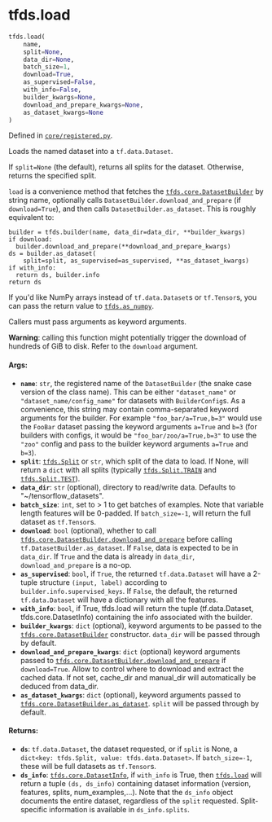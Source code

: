 <div itemscope itemtype="http://developers.google.com/ReferenceObject">
<meta itemprop="name" content="tfds.load" />
<meta itemprop="path" content="Stable" />
</div>

# tfds.load

``` python
tfds.load(
    name,
    split=None,
    data_dir=None,
    batch_size=1,
    download=True,
    as_supervised=False,
    with_info=False,
    builder_kwargs=None,
    download_and_prepare_kwargs=None,
    as_dataset_kwargs=None
)
```



Defined in [`core/registered.py`](https://github.com/tensorflow/datasets/tree/master/tensorflow_datasets/core/registered.py).

Loads the named dataset into a `tf.data.Dataset`.

If `split=None` (the default), returns all splits for the dataset. Otherwise,
returns the specified split.

`load` is a convenience method that fetches the <a href="../tfds/core/DatasetBuilder.md"><code>tfds.core.DatasetBuilder</code></a> by
string name, optionally calls `DatasetBuilder.download_and_prepare`
(if `download=True`), and then calls `DatasetBuilder.as_dataset`.
This is roughly equivalent to:

```
builder = tfds.builder(name, data_dir=data_dir, **builder_kwargs)
if download:
  builder.download_and_prepare(**download_and_prepare_kwargs)
ds = builder.as_dataset(
    split=split, as_supervised=as_supervised, **as_dataset_kwargs)
if with_info:
  return ds, builder.info
return ds
```

If you'd like NumPy arrays instead of `tf.data.Dataset`s or `tf.Tensor`s,
you can pass the return value to <a href="../tfds/as_numpy.md"><code>tfds.as_numpy</code></a>.

Callers must pass arguments as keyword arguments.

**Warning**: calling this function might potentially trigger the download
of hundreds of GiB to disk. Refer to the `download` argument.

#### Args:

* <b>`name`</b>: `str`, the registered name of the `DatasetBuilder` (the snake case
    version of the class name). This can be either `"dataset_name"` or
    `"dataset_name/config_name"` for datasets with `BuilderConfig`s.
    As a convenience, this string may contain comma-separated keyword
    arguments for the builder. For example `"foo_bar/a=True,b=3"` would use
    the `FooBar` dataset passing the keyword arguments `a=True` and `b=3`
    (for builders with configs, it would be `"foo_bar/zoo/a=True,b=3"` to
    use the `"zoo"` config and pass to the builder keyword arguments `a=True`
    and `b=3`).
* <b>`split`</b>: <a href="../tfds/Split.md"><code>tfds.Split</code></a> or `str`, which split of the data to load. If None,
    will return a `dict` with all splits (typically <a href="../tfds/Split.md#TRAIN"><code>tfds.Split.TRAIN</code></a> and
    <a href="../tfds/Split.md#TEST"><code>tfds.Split.TEST</code></a>).
* <b>`data_dir`</b>: `str` (optional), directory to read/write data.
    Defaults to "~/tensorflow_datasets".
* <b>`batch_size`</b>: `int`, set to > 1 to get batches of examples. Note that
    variable length features will be 0-padded. If
    `batch_size=-1`, will return the full dataset as `tf.Tensor`s.
* <b>`download`</b>: `bool` (optional), whether to call
    <a href="../tfds/core/DatasetBuilder.md#download_and_prepare"><code>tfds.core.DatasetBuilder.download_and_prepare</code></a>
    before calling `tf.DatasetBuilder.as_dataset`. If `False`, data is
    expected to be in `data_dir`. If `True` and the data is already in
    `data_dir`, `download_and_prepare` is a no-op.
* <b>`as_supervised`</b>: `bool`, if `True`, the returned `tf.data.Dataset`
    will have a 2-tuple structure `(input, label)` according to
    `builder.info.supervised_keys`. If `False`, the default,
    the returned `tf.data.Dataset` will have a dictionary with all the
    features.
* <b>`with_info`</b>: `bool`, if True, tfds.load will return the tuple
    (tf.data.Dataset, tfds.core.DatasetInfo) containing the info associated
    with the builder.
* <b>`builder_kwargs`</b>: `dict` (optional), keyword arguments to be passed to the
    <a href="../tfds/core/DatasetBuilder.md"><code>tfds.core.DatasetBuilder</code></a> constructor. `data_dir` will be passed
    through by default.
* <b>`download_and_prepare_kwargs`</b>: `dict` (optional) keyword arguments passed to
    <a href="../tfds/core/DatasetBuilder.md#download_and_prepare"><code>tfds.core.DatasetBuilder.download_and_prepare</code></a> if `download=True`. Allow
    to control where to download and extract the cached data. If not set,
    cache_dir and manual_dir will automatically be deduced from data_dir.
* <b>`as_dataset_kwargs`</b>: `dict` (optional), keyword arguments passed to
    <a href="../tfds/core/DatasetBuilder.md#as_dataset"><code>tfds.core.DatasetBuilder.as_dataset</code></a>. `split` will be passed through by
    default.


#### Returns:

* <b>`ds`</b>: `tf.data.Dataset`, the dataset requested, or if `split` is None, a
    `dict<key: tfds.Split, value: tfds.data.Dataset>`. If `batch_size=-1`,
    these will be full datasets as `tf.Tensor`s.
* <b>`ds_info`</b>: <a href="../tfds/core/DatasetInfo.md"><code>tfds.core.DatasetInfo</code></a>, if `with_info` is True, then <a href="../tfds/load.md"><code>tfds.load</code></a>
    will return a tuple `(ds, ds_info)` containing dataset information
    (version, features, splits, num_examples,...). Note that the `ds_info`
    object documents the entire dataset, regardless of the `split` requested.
    Split-specific information is available in `ds_info.splits`.